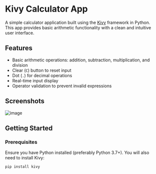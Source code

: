 # Kivy Calculator App

A simple calculator application built using the [Kivy](https://kivy.org/) framework in Python. This app provides basic arithmetic functionality with a clean and intuitive user interface.

## Features

- Basic arithmetic operations: addition, subtraction, multiplication, and division
- Clear (`C`) button to reset input
- Dot (`.`) for decimal operations
- Real-time input display
- Operator validation to prevent invalid expressions

## Screenshots
![image](https://github.com/user-attachments/assets/84ed8d22-c9c5-46ca-80cd-709ac1717ab2)



## Getting Started

### Prerequisites

Ensure you have Python installed (preferably Python 3.7+). You will also need to install Kivy:

```bash
pip install kivy
